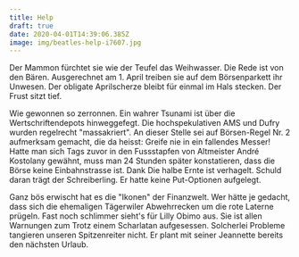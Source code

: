 ```yaml
---
title: Help
draft: true
date: 2020-04-01T14:39:06.385Z
image: img/beatles-help-i7607.jpg
---
```

Der Mammon fürchtet sie wie der Teufel das Weihwasser. Die Rede ist von den Bären. Ausgerechnet am 1. April treiben sie auf dem Börsenparkett ihr Unwesen. Der obligate Aprilscherze bleibt für einmal im Hals stecken. Der Frust sitzt tief.

Wie gewonnen so zerronnen. Ein wahrer Tsunami ist über die Wertschriftendepots hinweggefegt. Die hochspekulativen AMS und Dufry wurden regelrecht "massakriert". An dieser Stelle sei auf Börsen-Regel Nr. 2 aufmerksam gemacht, die da heisst: Greife nie in ein fallendes Messer! Hatte man sich Tags zuvor in den Fussstapfen von Altmeister André Kostolany gewähnt, muss man 24 Stunden später konstatieren, dass die Börse keine Einbahnstrasse ist. Dank Die halbe Ernte ist verhagelt. Schuld daran trägt der Schreiberling. Er hatte keine Put-Optionen aufgelegt.

Ganz bös erwischt hat es die "Ikonen" der  Finanzwelt. Wer hätte je gedacht, dass sich die ehemaligen Tägerwiler Abwehrrecken um die rote Laterne prügeln. Fast noch schlimmer sieht's für Lilly Obimo aus. Sie ist allen Warnungen zum Trotz einem Scharlatan aufgesessen. Solcherlei Probleme tangieren unseren Spitzenreiter nicht. Er plant mit seiner Jeannette bereits den nächsten Urlaub.